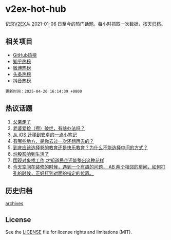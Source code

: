 # v2ex-hot-hub

 记录[V2EX](https://www.v2ex.com/)从 2021-01-06 日至今的热门话题。每小时抓取一次数据，按天[归档](archives)。
 
 ## 相关项目

- [GitHub热榜](https://github.com/lonnyzhang423/github-hot-hub)
- [知乎热榜](https://github.com/lonnyzhang423/zhihu-hot-hub)
- [微博热榜](https://github.com/lonnyzhang423/weibo-hot-hub)
- [头条热榜](https://github.com/lonnyzhang423/toutiao-hot-hub)
- [抖音热榜](https://github.com/lonnyzhang423/douyin-hot-hub)


 `更新时间：2025-04-26 16:14:39 +0800`

## 热议话题

1. [父亲走了](https://www.v2ex.com/t/1128071)
1. [老婆爱捡（攒）破烂，有啥办法吗？](https://www.v2ex.com/t/1128134)
1. [从 iOS 迁移到安卓的一点小笔记](https://www.v2ex.com/t/1128125)
1. [有哪些地方，是你去过一次还想再去的？](https://www.v2ex.com/t/1128141)
1. [到底应该选择卷的教育还是快乐教育？为什么不能选择中间的方式？](https://www.v2ex.com/t/1128063)
1. [炒股影响到生活了](https://www.v2ex.com/t/1128075)
1. [围观对象找工作,才知道民企还能整出这种花样](https://www.v2ex.com/t/1128067)
1. [今天空间在装修的时候，遇到一个有趣的问题， AB 两个相邻的房间，如何打孔的时候，正好打到对面的指定的位置。](https://www.v2ex.com/t/1128129)

## 历史归档

[archives](archives)

## License

See the [LICENSE](LICENSE) file for license rights and limitations (MIT).
